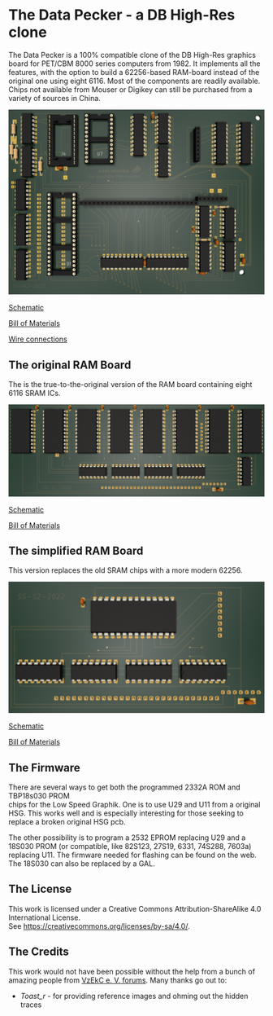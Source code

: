 # The Data Pecker - a DB High-Res clone
The Data Pecker is a 100% compatible clone of the DB High-Res graphics board for PET/CBM 8000 series computers from 1982.
It implements all the features, with the option to build a 62256-based RAM-board instead of the original one using eight 6116.
Most of the components are readily available. Chips not available from Mouser or Digikey can still be purchased from a variety of sources in China. 

![Data Pecker render](https://github.com/InsaneDruid/Data-Pecker/blob/main/dph_mainboard/images/dph_mainboard_render.png)

[Schematic](https://github.com/InsaneDruid/Data-Pecker/blob/main/dph_mainboard/dph_mainboard.pdf "Schematic")  

[Bill of Materials](https://htmlpreview.github.io/?https://github.com/InsaneDruid/Data-Pecker/blob/main/dph_mainboard/bom/dph_mainboard_bom.html "Bill of Materials")

[Wire connections](https://github.com/InsaneDruid/Data-Pecker/blob/main/dph_mainboard/dph_mainboard_connections.pdf "Wire connections" )
## The original RAM Board
The is the true-to-the-original version of the RAM board containing eight 6116 SRAM ICs.

![Original RAM Board render](https://github.com/InsaneDruid/Data-Pecker/blob/main/dph_ram/images/dph_ram_render.png)

[Schematic](https://github.com/InsaneDruid/Data-Pecker/blob/main/dph_ram/dph_ram.pdf "Schematic")  

[Bill of Materials](https://htmlpreview.github.io/?https://github.com/InsaneDruid/Data-Pecker/blob/main/dph_ram/bom/dph_ram_bom.html "Bill of Materials")

## The simplified RAM Board
This version replaces the old SRAM chips with a more modern 62256.

![Simplified RAM Board render](https://github.com/InsaneDruid/Data-Pecker/blob/main/dph_ram_optimized/images/dph_ram_optimized_render.png)

[Schematic](https://github.com/InsaneDruid/Data-Pecker/blob/main/dph_ram_optimized/dph_ram_optimized.pdf "Schematic")  

[Bill of Materials](https://htmlpreview.github.io/?https://github.com/InsaneDruid/Data-Pecker/blob/main/dph_ram_optimized/bom/dph_ram_optimized_bom.html "Bill of Materials")

## The Firmware
There are several ways to get both the programmed 2332A	ROM and TBP18s030 PROM	
chips for the Low Speed Graphik. One is to use U29 and U11 from a original HSG. 
This works well and is especially interesting for those seeking to replace a broken original HSG pcb.

The other possibility is to program a 2532 EPROM replacing U29 and a 18S030 PROM (or compatible, like 82S123, 27S19, 6331, 74S288, 7603a)
replacing U11. The firmware needed for flashing can be found on the web. The 18S030 can also be replaced by a GAL.



## The License
This work is licensed under a Creative Commons Attribution-ShareAlike 4.0 International License.  
See https://creativecommons.org/licenses/by-sa/4.0/.

## The Credits
This work would not have been possible without the help from a bunch of amazing people from [VzEkC e. V. forums](https://forum.classic-computing.de/forum/ "forum.classic-computing.de"). Many thanks go out to:

* *Toast_r* - for providing reference images and ohming out the hidden traces
